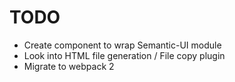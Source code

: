 # TODO
 + Create component to wrap Semantic-UI module
 + Look into HTML file generation / File copy plugin
 + Migrate to webpack 2
